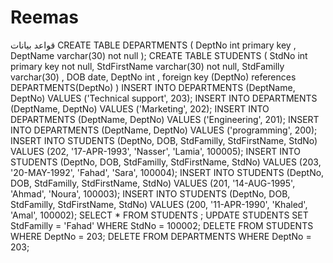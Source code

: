 # Reemas
قواعد بيانات 
CREATE TABLE DEPARTMENTS
(
DeptNo int primary key ,
DeptName varchar(30) not null
);
CREATE TABLE STUDENTS
(
StdNo int primary key not null,
StdFirstName varchar(30) not null,
StdFamilly varchar(30) ,
DOB date,
DeptNo int ,
foreign key (DeptNo) references DEPARTMENTS(DeptNo)
)
INSERT INTO DEPARTMENTS (DeptName, DeptNo)
VALUES ('Technical support', 203);
INSERT INTO DEPARTMENTS (DeptName, DeptNo)
VALUES ('Marketing', 202);
INSERT INTO DEPARTMENTS (DeptName, DeptNo)
VALUES ('Engineering', 201);
INSERT INTO DEPARTMENTS (DeptName, DeptNo)
VALUES ('programming', 200);
INSERT INTO STUDENTS (DeptNo, DOB, StdFamilly, StdFirstName, StdNo)
VALUES (202, '17-APR-1993', 'Nasser', 'Lamia', 100005);
INSERT INTO STUDENTS (DeptNo, DOB, StdFamilly, StdFirstName, StdNo)
VALUES (203, '20-MAY-1992', 'Fahad', 'Sara', 100004);
INSERT INTO STUDENTS (DeptNo, DOB, StdFamilly, StdFirstName, StdNo)
VALUES (201, '14-AUG-1995', 'Ahmad', 'Noura', 100003);
INSERT INTO STUDENTS (DeptNo, DOB, StdFamilly, StdFirstName, StdNo)
VALUES (200, '11-APR-1990', 'Khaled', 'Amal', 100002);
SELECT * FROM STUDENTS ;
UPDATE STUDENTS
SET StdFamilly = 'Fahad'
WHERE StdNo = 100002;
DELETE FROM STUDENTS WHERE DeptNo = 203;
DELETE FROM DEPARTMENTS WHERE DeptNo = 203;
